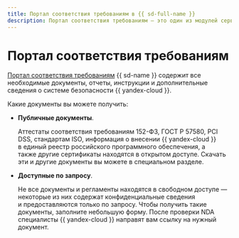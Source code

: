 ```yaml
---
title: Портал соответствия требованиям в {{ sd-full-name }}
description: Портал соответствия требованиям — это один из модулей сервиса {{ sd-name }}, содержащий все необходимые документы, отчеты, инструкции и дополнительные сведения о системе безопасности {{ yandex-cloud }}.
---
```


# Портал соответствия требованиям

[Портал соответствия требованиям](https://yandex.cloud/ru/security/compliance-portal) {{ sd-name }} содержит все необходимые документы, отчеты, инструкции и дополнительные сведения о системе безопасности {{ yandex-cloud }}.

Какие документы вы можете получить:

* **Публичные документы**.

    Аттестаты соответствия требованиям 152-ФЗ, ГОСТ Р 57580, PCI DSS, стандартам ISO, информация о внесении {{ yandex-cloud }} в единый реестр российского программного обеспечения, а также другие сертификаты находятся в открытом доступе. Скачать эти и другие документы вы можете в специальном разделе.

* **Доступные по запросу**.

    Не все документы и регламенты находятся в свободном доступе — некоторые из них содержат конфиденциальные сведения и предоставляются только по запросу. Чтобы получить такие документы, заполните небольшую форму. После проверки NDA специалисты {{ yandex-cloud }} направят вам ссылку на нужный документ.